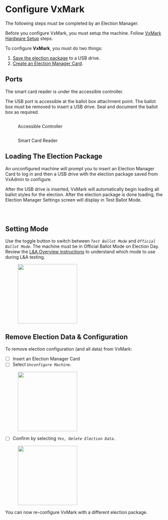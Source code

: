 # Configure VxMark

The following steps must be completed by an Election Manager.

Before you configure VxMark, you must setup the machine. Follow [VxMark Hardware Setup](vxmark-hardware-setup.md) steps.

To configure **VxMark**, you must do two things:

1. [Save the election package](../vxadmin-system-setup/save-election-package.md) to a USB drive.
2. [Create an Election Manager Card](../vxadmin-system-setup/programming-cards.md).

## Ports

The smart card reader is under the accessible controller.

The USB port is accessible at the ballot box attachment point. The ballot box must be removed to insert a USB drive. Seal and document the ballot box as required.

<div>

<figure><img src="../.gitbook/assets/VxMark remove controller.png" alt=""><figcaption><p>Accessible Controller</p></figcaption></figure>

 

<figure><img src="../.gitbook/assets/VxMark card reader and USB drive.png" alt=""><figcaption><p>Smart Card Reader</p></figcaption></figure>

</div>

## Loading The Election Package

An unconfigured machine will prompt you to insert an Election Manager Card to log in and then a USB drive with the election package saved from VxAdmin to configure.&#x20;

After the USB drive is inserted, VxMark will automatically begin loading all ballot styles for the election. After the election package is done loading, the Election Manager Settings screen will display in Test Ballot Mode.

<div>

<figure><img src="../.gitbook/assets/VxMark insert EM to configure.png" alt=""><figcaption></figcaption></figure>

 

<figure><img src="../.gitbook/assets/VxMark insert USB with election pkg.png" alt=""><figcaption></figcaption></figure>

 

<figure><img src="../.gitbook/assets/VxMark configured test mode.png" alt=""><figcaption></figcaption></figure>

</div>

## Setting Mode

Use the toggle button to switch between _`Test Ballot Mode`_ and _`Official Ballot Mode`_. The machine must be in Official Ballot Mode on Election Day.  Review the [L\&A Overview instructions](../logic-and-accuracy-pre-election-testing/l-and-a-overview.md) to understand which mode to use during L\&A testing.

<figure><img src="../.gitbook/assets/image (4).png" alt="" width="188"><figcaption></figcaption></figure>

## Remove Election Data & Configuration

To remove election configuration (and all data) from VxMark:

* [ ] Insert an Election Manager Card
* [ ] Select _`Unconfigure Machine`_.

<figure><img src="../.gitbook/assets/image (5).png" alt="" width="188"><figcaption></figcaption></figure>

* [ ] Confirm by selecting _`Yes, Delete Election Data.`_

<figure><img src="../.gitbook/assets/image (158).png" alt="" width="188"><figcaption></figcaption></figure>

You can now re-configure VxMark with a different election package.
